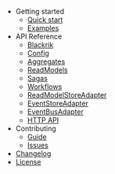 * Getting started
    * [Quick start](Quickstart)
    * [Examples](https://github.com/wesone/blackrik/tree/master/examples)
* API Reference
    * [Blackrik](Blackrik)
    * [Config](Config)
    * [Aggregates](Aggregates)
    * [ReadModels](ReadModels)
    * [Sagas](Sagas)
    * [Workflows](Workflows)
    * [ReadModelStoreAdapter](ReadModelStoreAdapter)
    * [EventStoreAdapter](EventStoreAdapter)
    * [EventBusAdapter](EventBusAdapter)
    * [HTTP API](HTTP-API)
* Contributing
    * [Guide](CONTRIBUTING)
    * [Issues](https://github.com/wesone/blackrik/issues)
* [Changelog](https://github.com/wesone/blackrik/blob/master/CHANGELOG.md)
* [License](LICENSE)
